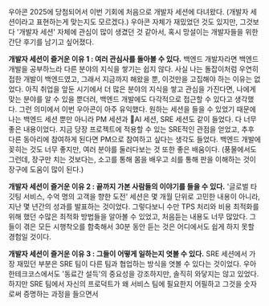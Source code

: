 우아콘 2025에 당첨되어서 이번 기회에 처음으로 개발자 세션에 다녀왔다. (개발자 세션이라고 표현하는게 맞는지도 모르겠다.) 우아콘 자체가 재밌었던 것도 있지만, 그것보다 '개발자 세션' 자체에 관심이 많이 생겼던 것 같아서, 혹시 망설이는 개발자들을 위한 간단 후기를 남기고 싶어졌다.

**개발자 세션이 즐거운 이유 1 : 여러 관심사를 돌아볼 수 있다.**
백엔드 개발자라면 백엔드 개발을 공부하느라 다른 분야의 지식을 쌓기는 쉽지 않다. 사실 나는 돌잡이처럼 우연히 접한 개발이 백엔드였고, 그래서 지금까지 해왔을 뿐, 이것만을 고집해야 하는 이유는 없었다. 아직 취업을 앞둔 시기에서 더 많은 분야의 지식을 쌓고 관심을 가진다면, 나에게 맞는 분야를 알 수 있을 뿐더러, 백엔드 개발에도 다각적으로 접근할 수 있다고 생각했다.
그런 의미에서 이번 우아콘이 아주 유익했다. 원하는 세션을 들을 수 있었기 때문에 나는 백엔드 세션 뿐만 아니라 PM 세션과 AI 세션, SRE 세션도 같이 들었다. 다 너무 좋은 내용이었다. 지금 당장 프로젝트에 적용할 수 있는 SRE적인 관점을 얻었고, 추후 다른 동아리에 참여하게 된다면 PM으로 참여하고 싶다는 생각도 들었다.
백엔드 개발에 꽂히는 것도 너무 좋지만, 여러 분야를 둘러다보는 것 또한 좋은 배움이다. (풍물에서도 그런데, 장구만 치는 것보다는, 소고를 통해 몸을 배우고 쇠를 통해 판을 이해하는 것이 장구에 도움이 많이 된다.)

**개발자 세션이 즐거운 이유 2 : 끝까지 가본 사람들의 이야기를 들을 수 있다.**
'글로벌 타깃팅 서비스, 수억 명의 고객을 향한 도전' 세션은 몇 개월 단위로 고민한 내용이 아니라, 지난 몇 년간의 성과를 발표하는 것이었다. 그렇다보니 수만 TPS 처리와 비용 최적화를 위해 했던 수많은 최적화 방법들을 알아볼 수 있었고, 처음듣는 내용도 너무 많았다.
그들이 겪은 모든 시행착오를 함축해서 30분 동안 듣는 것은 어디에서도 쉽게 하지 못할 경험일 것이다.

**개발자 세션이 즐거운 이유 3 : 그들이 어떻게 일하는지 엿볼 수 있다.**
SRE 세션에서 가장 재밌던 부분은 SRE 팀이 다른 팀과 협업하는 방식을 엿볼 수 있다는 것이었다. 우아한테크코스에서도 '동료간 설득'의 중요성을 강조하지만, 솔직히 와닿지는 않고 있었다. 하지만 SRE 팀에서 자신의 프로덕트가 왜 서비스 팀에 필요한지 어필하고 그것을 숫자로써 증명하는 과정을 들으면서 